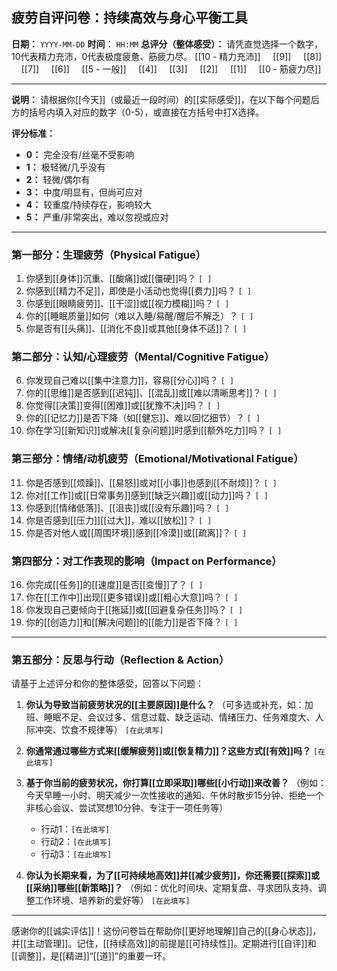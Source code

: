 
## 疲劳自评问卷：持续高效与身心平衡工具

**日期：** `YYYY-MM-DD` **时间：** `HH:MM`
**总评分（整体感受）：** 请凭直觉选择一个数字，10代表精力充沛，0代表极度疲惫、筋疲力尽。
[[10 - 精力充沛]] &nbsp;&nbsp;&nbsp; [[9]] &nbsp;&nbsp;&nbsp; [[8]] &nbsp;&nbsp;&nbsp; [[7]] &nbsp;&nbsp;&nbsp; [[6]] &nbsp;&nbsp;&nbsp; [[5 - 一般]] &nbsp;&nbsp;&nbsp; [[4]] &nbsp;&nbsp;&nbsp; [[3]] &nbsp;&nbsp;&nbsp; [[2]] &nbsp;&nbsp;&nbsp; [[1]] &nbsp;&nbsp;&nbsp; [[0 - 筋疲力尽]]

---

**说明：** 请根据你[[今天]]（或最近一段时间）的[[实际感受]]，在以下每个问题后方的括号内填入对应的数字（0-5），或直接在方括号中打X选择。

**评分标准：**
*   **0：** 完全没有/丝毫不受影响
*   **1：** 极轻微/几乎没有
*   **2：** 轻微/偶尔有
*   **3：** 中度/明显有，但尚可应对
*   **4：** 较重度/持续存在，影响较大
*   **5：** 严重/非常突出，难以忽视或应对

---

### **第一部分：生理疲劳（Physical Fatigue）**

1.  你感到[[身体]]沉重、[[酸痛]]或[[僵硬]]吗？
    `[ ]`
2.  你感到[[精力不足]]，即使是小活动也觉得[[费力]]吗？
    `[ ]`
3.  你感到[[眼睛疲劳]]、[[干涩]]或[[视力模糊]]吗？
    `[ ]`
4.  你的[[睡眠质量]]如何（难以入睡/易醒/醒后不解乏）？
    `[ ]`
5.  你是否有[[头痛]]、[[消化不良]]或其他[[身体不适]]？
    `[ ]`

### **第二部分：认知/心理疲劳（Mental/Cognitive Fatigue）**

6.  你发现自己难以[[集中注意力]]，容易[[分心]]吗？
    `[ ]`
7.  你的[[思维]]是否感到[[迟钝]]、[[混乱]]或[[难以清晰思考]]？
    `[ ]`
8.  你觉得[[决策]]变得[[困难]]或[[犹豫不决]]吗？
    `[ ]`
9.  你的[[记忆力]]是否下降（如[[健忘]]、难以回忆细节）？
    `[ ]`
10. 你在学习[[新知识]]或解决[[复杂问题]]时感到[[额外吃力]]吗？
    `[ ]`

### **第三部分：情绪/动机疲劳（Emotional/Motivational Fatigue）**

11. 你是否感到[[烦躁]]、[[易怒]]或对[[小事]]也感到[[不耐烦]]？
    `[ ]`
12. 你对[[工作]]或[[日常事务]]感到[[缺乏兴趣]]或[[动力]]吗？
    `[ ]`
13. 你感到[[情绪低落]]、[[沮丧]]或[[没有乐趣]]吗？
    `[ ]`
14. 你是否感到[[压力]][[过大]]，难以[[放松]]？
    `[ ]`
15. 你是否对他人或[[周围环境]]感到[[冷漠]]或[[疏离]]？
    `[ ]`

### **第四部分：对工作表现的影响（Impact on Performance）**

16. 你完成[[任务]]的[[速度]]是否[[变慢]]了？
    `[ ]`
17. 你在[[工作中]]出现[[更多错误]]或[[粗心大意]]吗？
    `[ ]`
18. 你发现自己更倾向于[[拖延]]或[[回避复杂任务]]吗？
    `[ ]`
19. 你的[[创造力]]和[[解决问题]]的[[能力]]是否下降？
    `[ ]`

---

### **第五部分：反思与行动（Reflection & Action）**

请基于上述评分和你的整体感受，回答以下问题：

1.  **你认为导致当前疲劳状况的[[主要原因]]是什么？** （可多选或补充，如：加班、睡眠不足、会议过多、信息过载、缺乏运动、情绪压力、任务难度大、人际冲突、饮食不规律等）
    `[在此填写]`

2.  **你通常通过哪些方式来[[缓解疲劳]]或[[恢复精力]]？这些方式[[有效]]吗？**
    `[在此填写]`

3.  **基于你当前的疲劳状况，你打算[[立即采取]]哪些[[小行动]]来改善？** （例如：今天早睡一小时、明天减少一次性接收的通知、午休时散步15分钟、拒绝一个非核心会议、尝试冥想10分钟、专注于一项任务等）
    *   行动1：`[在此填写]`
    *   行动2：`[在此填写]`
    *   行动3：`[在此填写]`

4.  **你认为长期来看，为了[[可持续地高效]]并[[减少疲劳]]，你还需要[[探索]]或[[采纳]]哪些[[新策略]]？** （例如：优化时间块、定期复盘、寻求团队支持、调整工作环境、培养新的爱好等）
    `[在此填写]`

---

感谢你的[[诚实评估]]！这份问卷旨在帮助你[[更好地理解]]自己的[[身心状态]]，并[[主动管理]]。记住，[[持续高效]]的前提是[[可持续性]]。定期进行[[自评]]和[[调整]]，是[[精进]]“[[道]]”的重要一环。